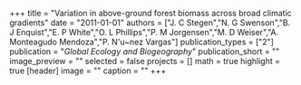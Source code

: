 +++
title = "Variation in above-ground forest biomass across broad climatic gradients"
date = "2011-01-01"
authors = ["J. C Stegen","N. G Swenson","B. J Enquist","E. P White","O. L Phillips","P. M Jorgensen","M. D Weiser","A. Monteagudo Mendoza","P. N'u~nez Vargas"]
publication_types = ["2"]
publication = "_Global Ecology and Biogeography_"
publication_short = ""
image_preview = ""
selected = false
projects = []
math = true
highlight = true
[header]
image = ""
caption = ""
+++

